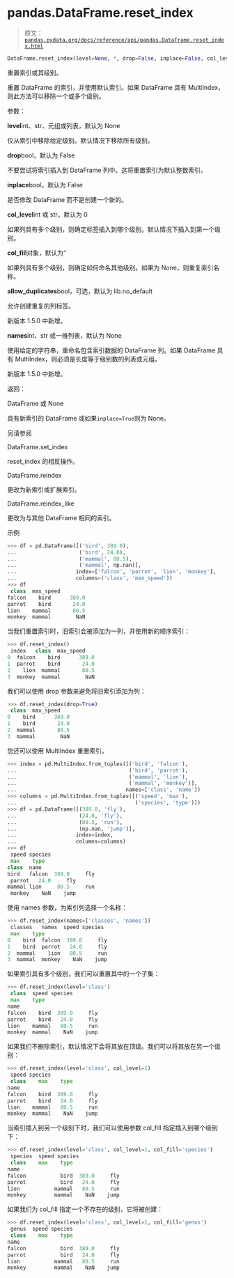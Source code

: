 # pandas.DataFrame.reset_index

> 原文：[`pandas.pydata.org/docs/reference/api/pandas.DataFrame.reset_index.html`](https://pandas.pydata.org/docs/reference/api/pandas.DataFrame.reset_index.html)

```py
DataFrame.reset_index(level=None, *, drop=False, inplace=False, col_level=0, col_fill='', allow_duplicates=_NoDefault.no_default, names=None)
```

重置索引或其级别。

重置 DataFrame 的索引，并使用默认索引。如果 DataFrame 具有 MultiIndex，则此方法可以移除一个或多个级别。

参数：

**level**int、str、元组或列表，默认为 None

仅从索引中移除给定级别。默认情况下移除所有级别。

**drop**bool，默认为 False

不要尝试将索引插入到 DataFrame 列中。这将重置索引为默认整数索引。

**inplace**bool，默认为 False

是否修改 DataFrame 而不是创建一个新的。

**col_level**int 或 str，默认为 0

如果列具有多个级别，则确定标签插入到哪个级别。默认情况下插入到第一个级别。

**col_fill**对象，默认为‘’

如果列具有多个级别，则确定如何命名其他级别。如果为 None，则重复索引名称。

**allow_duplicates**bool，可选，默认为 lib.no_default

允许创建重复的列标签。

新版本 1.5.0 中新增。

**names**int、str 或一维列表，默认为 None

使用给定的字符串，重命名包含索引数据的 DataFrame 列。如果 DataFrame 具有 MultiIndex，则必须是长度等于级别数的列表或元组。

新版本 1.5.0 中新增。

返回：

DataFrame 或 None

具有新索引的 DataFrame 或如果`inplace=True`则为 None。

另请参阅

DataFrame.set_index

reset_index 的相反操作。

DataFrame.reindex

更改为新索引或扩展索引。

DataFrame.reindex_like

更改为与其他 DataFrame 相同的索引。

示例

```py
>>> df = pd.DataFrame([('bird', 389.0),
...                    ('bird', 24.0),
...                    ('mammal', 80.5),
...                    ('mammal', np.nan)],
...                   index=['falcon', 'parrot', 'lion', 'monkey'],
...                   columns=('class', 'max_speed'))
>>> df
 class  max_speed
falcon    bird      389.0
parrot    bird       24.0
lion    mammal       80.5
monkey  mammal        NaN 
```

当我们重置索引时，旧索引会被添加为一列，并使用新的顺序索引：

```py
>>> df.reset_index()
 index   class  max_speed
0  falcon    bird      389.0
1  parrot    bird       24.0
2    lion  mammal       80.5
3  monkey  mammal        NaN 
```

我们可以使用 drop 参数来避免将旧索引添加为列：

```py
>>> df.reset_index(drop=True)
 class  max_speed
0    bird      389.0
1    bird       24.0
2  mammal       80.5
3  mammal        NaN 
```

您还可以使用 MultiIndex 重置索引。

```py
>>> index = pd.MultiIndex.from_tuples([('bird', 'falcon'),
...                                    ('bird', 'parrot'),
...                                    ('mammal', 'lion'),
...                                    ('mammal', 'monkey')],
...                                   names=['class', 'name'])
>>> columns = pd.MultiIndex.from_tuples([('speed', 'max'),
...                                      ('species', 'type')])
>>> df = pd.DataFrame([(389.0, 'fly'),
...                    (24.0, 'fly'),
...                    (80.5, 'run'),
...                    (np.nan, 'jump')],
...                   index=index,
...                   columns=columns)
>>> df
 speed species
 max    type
class  name
bird   falcon  389.0     fly
 parrot   24.0     fly
mammal lion     80.5     run
 monkey    NaN    jump 
```

使用 names 参数，为索引列选择一个名称：

```py
>>> df.reset_index(names=['classes', 'names'])
 classes   names  speed species
 max    type
0    bird  falcon  389.0     fly
1    bird  parrot   24.0     fly
2  mammal    lion   80.5     run
3  mammal  monkey    NaN    jump 
```

如果索引具有多个级别，我们可以重置其中的一个子集：

```py
>>> df.reset_index(level='class')
 class  speed species
 max    type
name
falcon    bird  389.0     fly
parrot    bird   24.0     fly
lion    mammal   80.5     run
monkey  mammal    NaN    jump 
```

如果我们不删除索引，默认情况下会将其放在顶级。我们可以将其放在另一个级别：

```py
>>> df.reset_index(level='class', col_level=1)
 speed species
 class    max    type
name
falcon    bird  389.0     fly
parrot    bird   24.0     fly
lion    mammal   80.5     run
monkey  mammal    NaN    jump 
```

当索引插入到另一个级别下时，我们可以使用参数 col_fill 指定插入到哪个级别下：

```py
>>> df.reset_index(level='class', col_level=1, col_fill='species')
 species  speed species
 class    max    type
name
falcon           bird  389.0     fly
parrot           bird   24.0     fly
lion           mammal   80.5     run
monkey         mammal    NaN    jump 
```

如果我们为 col_fill 指定一个不存在的级别，它将被创建：

```py
>>> df.reset_index(level='class', col_level=1, col_fill='genus')
 genus  speed species
 class    max    type
name
falcon           bird  389.0     fly
parrot           bird   24.0     fly
lion           mammal   80.5     run
monkey         mammal    NaN    jump 
```
